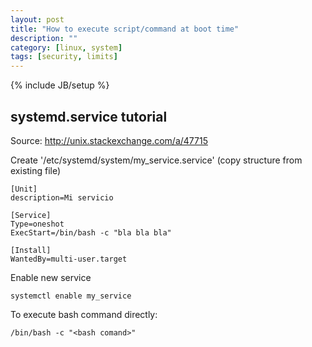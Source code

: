 ```yaml
---
layout: post
title: "How to execute script/command at boot time"
description: ""
category: [linux, system]
tags: [security, limits]
---
```

{% include JB/setup %}


## systemd.service tutorial

Source: <http://unix.stackexchange.com/a/47715>

Create '/etc/systemd/system/my_service.service' (copy structure from existing file)

    [Unit]
    description=Mi servicio

    [Service]
    Type=oneshot
    ExecStart=/bin/bash -c "bla bla bla"

    [Install]
    WantedBy=multi-user.target



Enable new service 

    systemctl enable my_service

To execute bash command directly: 

    /bin/bash -c "<bash comand>"

